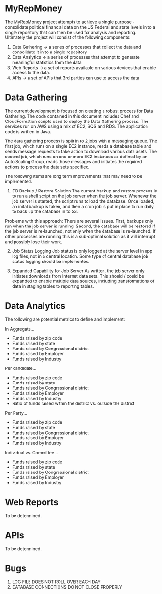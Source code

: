 MyRepMoney
==========

The MyRepMoney project attempts to achieve a single purpose - consolidate political financial data on the US Federal and state levels in to a single repository that can then be used for analysis and reporting.  Ultimately the project will consist of the following components:

1.  Data Gathering -> a series of processes that collect the data and consolidate it in to a single repository
2.  Data Analytics -> a series of processes that attempt to generate meaningful statistics from the data
3.  Web Reports -> a set of reports available on various devices that enable access to the data.
4.  APIs -> a set of APIs that 3rd parties can use to access the data


Data Gathering
=============
The current development is focused on creating a robust process for Data Gathering.  The code contained in this document includes Chef and CloudFormation scripts used to deploy the Data Gathering process.  The services run on AWS using a mix of EC2, SQS and RDS.  The application code is written in Java.

The data gathering process is split in to 2 jobs with a messaging queue.  The first job, which runs on a single EC2 instance, reads a database table and sends message requests to take action to download various data asets.  The second job, which runs on one or more EC2 instances as defined by an Auto Scaling Group, reads those messages and initiates the required actions to process the data sets specified.

The following items are long term improvements that may need to be implemented.

1.  DB Backup / Restore Solution
The current backup and restore process is to run a shell script on the job server when the job server.  Whenever the job server is started, the script runs to load the database.  Once loaded, an inital backup is taken, and then a cron job is put in place to run daily to back up the database in to S3.

Problems with this approach:  There are several issues.  First, backups only run when the job server is running.  Second, the database will be restored if the job server is re-launched, not only when the database is re-launched.  If other processes are running this is a sub-optimal solution as it will interrupt and possibly lose their work.  

2.  Job Status Logging
Job status is only logged at the server level in app log files, not in a central location.  Some type of central database job status logging should be implemented.

3.  Expanded Capability for Job Server
As written, the job server only initiates downloads from Internet data sets.  This should / could be expanded to enable multiple data sources, including transformations of data in staging tables to reporting tables.


Data Analytics
==============
The following are potential metrics to define and implement:

In Aggregate...
- Funds raised by zip code
- Funds raised by state
- Funds raised by Congressional district
- Funds raised by Employer
- Funds raised by Industry

Per candidate...
- Funds raised by zip code
- Funds raised by state
- Funds raised by Congressional district
- Funds raised by Employer
- Funds raised by Industry
- Ratio of funds raised within the district vs. outside the district

Per Party...
- Funds raised by zip code
- Funds raised by state
- Funds raised by Congressional district
- Funds raised by Employer
- Funds raised by Industry

Individual vs. Committee...
- Funds raised by zip code
- Funds raised by state
- Funds raised by Congressional district
- Funds raised by Employer
- Funds raised by Industry


Web Reports
==============
To be determined.


APIs
==============
To be determined.


Bugs
==============
1. LOG FILE DOES NOT ROLL OVER EACH DAY
2. DATABASE CONNECTIONS DO NOT CLOSE PROPERLY 